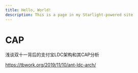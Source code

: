 ```yaml
---
title: Hello, World!
description: This is a page in my Starlight-powered site
---
```


# CAP

浅谈双十一背后的支付宝LDC架构和其CAP分析

<https://tbwork.org/2019/11/10/ant-ldc-arch/>

